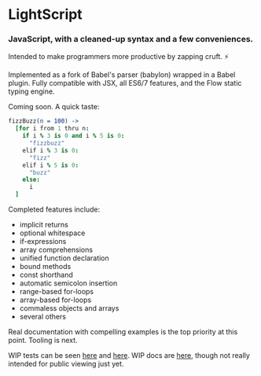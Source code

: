 # LightScript

### JavaScript, with a cleaned-up syntax and a few conveniences.

Intended to make programmers more productive by zapping cruft. ⚡

Implemented as a fork of Babel's parser (babylon) wrapped in a Babel plugin. 
Fully compatible with JSX, all ES6/7 features, and the Flow static typing engine.

Coming soon. A quick taste:

```coffee
fizzBuzz(n = 100) ->
  [for i from 1 thru n:
    if i % 3 is 0 and i % 5 is 0:
      "fizzbuzz"
    elif i % 3 is 0:
      "fizz"
    elif i % 5 is 0:
      "buzz"
    else:
      i
  ]
```

Completed features include:

- implicit returns
- optional whitespace
- if-expressions
- array comprehensions
- unified function declaration
- bound methods
- const shorthand
- automatic semicolon insertion
- range-based for-loops
- array-based for-loops
- commaless objects and arrays
- several others

Real documentation with compelling examples is the top priority at this point. Tooling is next.

WIP tests can be seen [here](https://github.com/lightscript/babylon-lightscript/tree/lightscript/test/fixtures/lightscript) and [here](https://github.com/lightscript/babel-plugin-lightscript/tree/master/test/fixtures). WIP docs are [here](https://github.com/lightscript/planning/blob/wip/docs.md), though not really intended for public viewing just yet.
